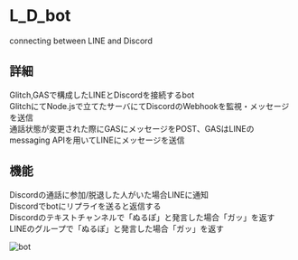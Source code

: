 # L_D_bot  
connecting between LINE and Discord  

## 詳細  
Glitch,GASで構成したLINEとDiscordを接続するbot  
GlitchにてNode.jsで立てたサーバにてDiscordのWebhookを監視・メッセージを送信  
通話状態が変更された際にGASにメッセージをPOST、GASはLINEのmessaging APIを用いてLINEにメッセージを送信  

## 機能  
Discordの通話に参加/脱退した人がいた場合LINEに通知  
Discordでbotにリプライを送ると返信する  
Discordのテキストチャンネルで「ぬるぽ」と発言した場合「ガッ」を返す  
LINEのグループで「ぬるぽ」と発言した場合「ガッ」を返す  

![bot](https://user-images.githubusercontent.com/76941709/103762145-2650af00-505b-11eb-8a64-8ebbd41f88ec.png)
